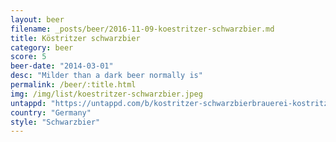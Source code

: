 ```yaml
---
layout: beer
filename: _posts/beer/2016-11-09-koestritzer-schwarzbier.md
title: Köstritzer schwarzbier
category: beer
score: 5
beer-date: "2014-03-01"
desc: "Milder than a dark beer normally is"
permalink: /beer/:title.html
img: /img/list/koestritzer-schwarzbier.jpeg
untappd: "https://untappd.com/b/kostritzer-schwarzbierbrauerei-kostritzer-schwarzbier/25784"
country: "Germany"
style: "Schwarzbier"
---
```

